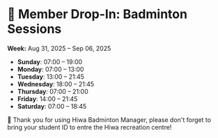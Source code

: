 # 🎾 Member Drop-In: Badminton Sessions
**Week:** Aug 31, 2025 – Sep 06, 2025

- **Sunday**: 07:00 – 19:00
- **Monday**: 07:00 – 13:00
- **Tuesday**: 13:00 – 21:45
- **Wednesday**: 18:00 – 21:45
- **Thursday**: 07:00 – 21:00
- **Friday**: 14:00 – 21:45
- **Saturday**: 07:00 – 18:45

📣 Thank you for using Hiwa Badminton Manager, please don't forget to bring your student ID to entre the Hiwa recreation centre!
